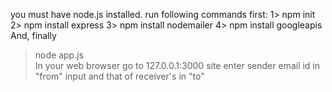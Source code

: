 you must have node.js installed. 
run following commands first: 
1> npm init 
2> npm install express 
3> npm install nodemailer 
4> npm install googleapis  
And, finally  
>node app.js  
>In your web browser go to 127.0.0.1:3000 site
enter sender email id in "from" input and that of receiver's in "to"  
